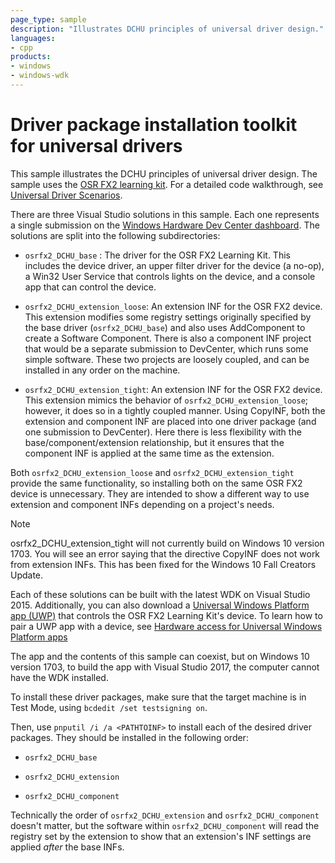 ```yaml
---
page_type: sample
description: "Illustrates DCHU principles of universal driver design."
languages:
- cpp
products:
- windows
- windows-wdk
---
```


# Driver package installation toolkit for universal drivers

This sample illustrates the DCHU principles of universal driver design.  The sample uses the [OSR FX2 learning kit](http://store.osr.com/product/osr-usb-fx2-learning-kit-v2/).  For a detailed code walkthrough, see [Universal Driver Scenarios](https://docs.microsoft.com/windows-hardware/drivers/develop/universal-driver-scenarios).

There are three Visual Studio solutions in this sample.  Each one represents a single submission on the [Windows Hardware Dev Center dashboard](https://developer.microsoft.com/windows/hardware/dashboard-sign-in).  The solutions are split into the following subdirectories:

- `osrfx2_DCHU_base` : The driver for the OSR FX2 Learning Kit.  This includes the device driver, an upper filter driver for the device (a no-op), a Win32 User Service that controls lights on the device, and a console app that can control the device.

- `osrfx2_DCHU_extension_loose`: An extension INF for the OSR FX2 device.  This extension modifies some registry settings originally specified by the base driver (`osrfx2_DCHU_base`) and also uses AddComponent to create a Software Component.  There is also a component INF project that would be a separate submission to DevCenter, which runs some simple software.  These two projects are loosely coupled, and can be installed in any order on the machine.

- `osrfx2_DCHU_extension_tight`: An extension INF for the OSR FX2 device.  This extension mimics the behavior of `osrfx2_DCHU_extension_loose`; however, it does so in a tightly coupled manner.  Using CopyINF, both the extension and component INF are placed into one driver package (and one submission to DevCenter).  Here there is less flexibility with the base/component/extension relationship, but it ensures that the component INF is applied at the same time as the extension.

Both `osrfx2_DCHU_extension_loose` and `osrfx2_DCHU_extension_tight` provide the same functionality, so installing both on the same OSR FX2 device is unnecessary.  They are intended to show a different way to use extension and component INFs depending on a project's needs.

> [!NOTE]
> osrfx2_DCHU_extension_tight will not currently build on Windows 10 version 1703.  You will see an error saying that the directive CopyINF does not work from extension INFs.  This has been fixed for the Windows 10 Fall Creators Update.

Each of these solutions can be built with the latest WDK on Visual Studio 2015.  Additionally, you can also download a [Universal Windows Platform app (UWP)](https://github.com/Microsoft/Windows-universal-samples/tree/master/Samples/CustomCapability) that controls the OSR FX2 Learning Kit's device.  To learn how to pair a UWP app with a device, see [Hardware access for Universal Windows Platform apps](https://docs.microsoft.com/windows-hardware/drivers/devapps/hardware-access-for-universal-windows-platform-apps)

The app and the contents of this sample can coexist, but on Windows 10 version 1703, to build the app with Visual Studio 2017, the computer cannot have the WDK installed.

To install these driver packages, make sure that the target machine is in Test Mode, using `bcdedit /set testsigning on`.

Then, use `pnputil /i /a <PATHTOINF>` to install each of the desired driver packages.  They should be installed in the following order:

- `osrfx2_DCHU_base`

- `osrfx2_DCHU_extension`

- `osrfx2_DCHU_component`

Technically the order of `osrfx2_DCHU_extension` and `osrfx2_DCHU_component` doesn't matter, but the software within `osrfx2_DCHU_component` will read the registry set by the extension to show that an extension's INF settings are applied *after* the base INFs.
